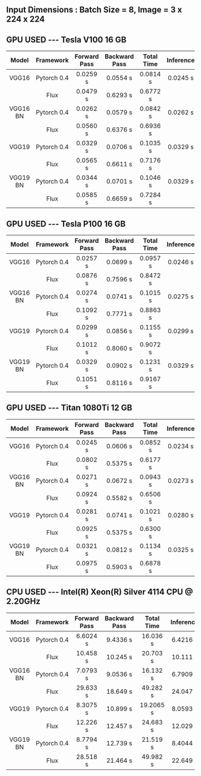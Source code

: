 ## Input Dimensions : Batch Size = 8, Image = 3 x 224 x 224

## GPU USED --- Tesla V100 16 GB
|Model|Framework|Forward Pass|Backward Pass|Total Time|Inference|
|:---:|:---:|:---:|:---:|:---:|:---:|
|VGG16|Pytorch 0.4|0.0259 s|0.0554 s|0.0814 s|0.0245 s|
||Flux|0.0479 s|0.6293 s|0.6772 s||
|VGG16 BN|Pytorch 0.4|0.0262 s|0.0579 s|0.0842 s|0.0262 s|
||Flux|0.0560 s|0.6376 s|0.6936 s||
|VGG19|Pytorch 0.4|0.0329 s|0.0706 s|0.1035 s|0.0329 s|
||Flux|0.0565 s|0.6611 s|0.7176 s||
|VGG19 BN|Pytorch 0.4|0.0344 s|0.0701 s|0.1046 s|0.0329 s|
||Flux|0.0585 s|0.6659 s|0.7284 s||

## GPU USED --- Tesla P100 16 GB
|Model|Framework|Forward Pass|Backward Pass|Total Time|Inference|
|:---:|:---:|:---:|:---:|:---:|:---:|
|VGG16|Pytorch 0.4|0.0257 s|0.0699 s|0.0957 s|0.0246 s|
||Flux|0.0876 s|0.7596 s|0.8472 s||
|VGG16 BN|Pytorch 0.4|0.0274 s|0.0741 s|0.1015 s|0.0275 s|
||Flux|0.1092 s|0.7771 s|0.8863 s||
|VGG19|Pytorch 0.4|0.0299 s|0.0856 s|0.1155 s|0.0299 s|
||Flux|0.1012 s|0.8060 s|0.9072 s||
|VGG19 BN|Pytorch 0.4|0.0329 s|0.0902 s|0.1231 s|0.0329 s|
||Flux|0.1051 s|0.8116 s|0.9167 s||

## GPU USED --- Titan 1080Ti 12 GB
|Model|Framework|Forward Pass|Backward Pass|Total Time|Inference|
|:---:|:---:|:---:|:---:|:---:|:---:|
|VGG16|Pytorch 0.4|0.0245 s|0.0606 s|0.0852 s|0.0234 s|
||Flux|0.0802 s|0.5375 s|0.6177 s||
|VGG16 BN|Pytorch 0.4|0.0271 s|0.0672 s|0.0943 s|0.0273 s|
||Flux|0.0924 s|0.5582 s|0.6506 s||
|VGG19|Pytorch 0.4|0.0281 s|0.0741 s|0.1021 s|0.0280 s|
||Flux|0.0925 s|0.5375 s|0.6300 s||
|VGG19 BN|Pytorch 0.4|0.0321 s|0.0812 s|0.1134 s|0.0325 s|
||Flux|0.0975 s|0.5903 s|0.6878 s||

## CPU USED --- Intel(R) Xeon(R) Silver 4114 CPU @ 2.20GHz
|Model|Framework|Forward Pass|Backward Pass|Total Time|Inference|
|:---:|:---:|:---:|:---:|:---:|:---:|
|VGG16|Pytorch 0.4|6.6024 s|9.4336 s|16.036 s|6.4216 s|
||Flux|10.458 s|10.245 s|20.703 s|10.111 s|
|VGG16 BN|Pytorch 0.4|7.0793 s|9.0536 s|16.132 s|6.7909 s|
||Flux|29.633 s|18.649 s|49.282 s|24.047 s|
|VGG19|Pytorch 0.4|8.3075 s|10.899 s|19.2065 s|8.0593 s|
||Flux|12.226 s|12.457 s|24.683 s|12.029 s|
|VGG19 BN|Pytorch 0.4|8.7794 s|12.739 s|21.519 s|8.4044 s|
||Flux|28.518 s|21.464 s|49.982 s|22.649 s|

